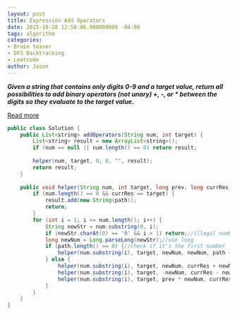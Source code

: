 ```yaml
---
layout: post
title: Expression Add Operators
date: 2015-10-28 12:58:06.000000000 -04:00
tags: algorithm
categories:
- Brain teaser
- DFS Backtracking
- Leetcode
author: Jason
---
```

<p><strong><em>Given a string that contains only digits 0-9 and a target value, return all possibilities to add binary operators (not unary) +, -, or * between the digits so they evaluate to the target value.</em></strong></p>


<p><a href="http://segmentfault.com/a/1190000003797204">Read more</a></p>

``` java
public class Solution {
    public List<string> addOperators(String num, int target) {
        List<string> result = new ArrayList<string>();
        if (num == null || num.length() == 0) return result;
        
        helper(num, target, 0, 0, "", result);
        return result;
    }
    
    public void helper(String num, int target, long prev, long currRes, String path, List<string> result) {
        if (num.length() == 0 && currRes == target) {
            result.add(new String(path));
            return;
        }
        for (int i = 1; i <= num.length(); i++) {
            String newStr = num.substring(0, i);
            if (newStr.charAt(0) == '0' && i > 1) return;//illegal numbers 01, 0123
            long newNum = Long.parseLong(newStr);//use long
            if (path.length() == 0) {//check if it's the first number
                helper(num.substring(i), target, newNum, newNum, path + newStr, result);
            } else {
                helper(num.substring(i), target, newNum, currRes + newNum, path + "+" + newStr, result);
                helper(num.substring(i), target, -newNum, currRes - newNum, path + "-" + newStr, result);
                helper(num.substring(i), target, prev * newNum, currRes - prev + prev * newNum, path + "*" + newStr, result);
            }
        }
    }
}
```
